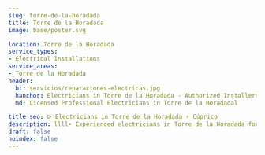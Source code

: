 ```yaml
---
slug: torre-de-la-horadada
title: Torre de la Horadada
image: base/poster.svg

location: Torre de la Horadada
service_types:
- Electrical Installations
service_areas:
- Torre de la Horadada
header:
  bi: servicios/reparaciones-electricas.jpg
  hanchor: Electricians in Torre de la Horadada - Authorized Installers
  md: Licensed Professional Electricians in Torre de la Horadadal

title_seo: ᐅ Electricians in Torre de la Horadada ⚡️ Cúprico
description: llll➤ Experienced electricians in Torre de la Horadada for all your electrical needs. Fast, efficient and reliable service ✅ Contact us!
draft: false
noindex: false
---
```

